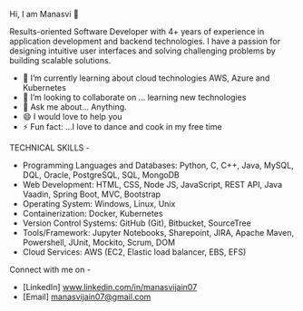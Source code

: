 Hi, I am Manasvi 👋

Results-oriented Software Developer with 4+ years of experience in application development and backend technologies. 
I have a passion for designing intuitive user interfaces and solving challenging problems by building scalable solutions.

- 🌱 I’m currently learning about cloud technologies AWS, Azure and Kubernetes
- 👯 I’m looking to collaborate on ... learning new technologies 
- 💬 Ask me about... Anything.
- 😄  I would love to help you
- ⚡ Fun fact: ...I love to dance and cook in my free time

TECHNICAL SKILLS -
- Programming Languages and Databases: Python, C, C++, Java, MySQL, DQL, Oracle, PostgreSQL, SQL, MongoDB
- Web Development: HTML, CSS, Node JS, JavaScript, REST API, Java Vaadin, Spring Boot, MVC, Bootstrap
- Operating System: Windows, Linux, Unix
- Containerization: Docker, Kubernetes
- Version Control Systems: GitHub (Git), Bitbucket, SourceTree
- Tools/Framework: Jupyter Notebooks, Sharepoint, JIRA, Apache Maven, Powershell, JUnit, Mockito, Scrum, DOM
- Cloud Services: AWS (EC2, Elastic load balancer, EBS, EFS)

Connect with me on - 
- [LinkedIn]  www.linkedin.com/in/manasvijain07
- [Email]     manasvijain07@gmail.com
